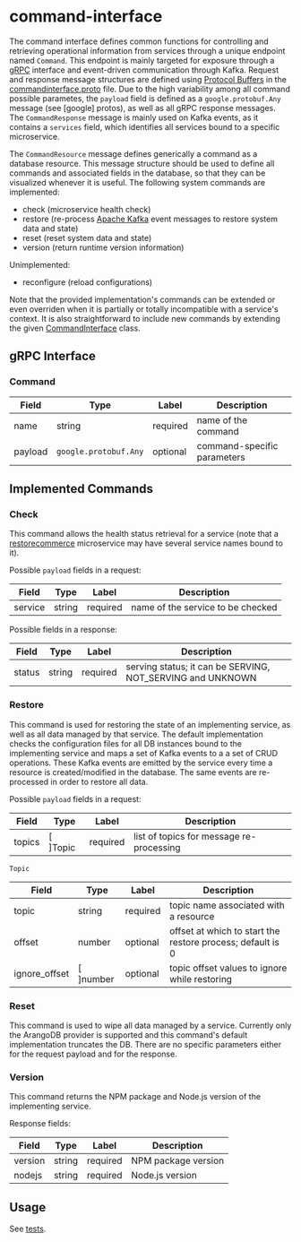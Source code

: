 # command-interface

The command interface defines common functions for controlling and retrieving operational information from services through a unique endpoint named `Command`. This endpoint is mainly targeted for exposure through a [gRPC](https://grpc.io/docs/) interface and event-driven communication through Kafka. Request and response message structures  are defined using [Protocol Buffers](https://developers.google.com/protocol-buffers/) in the [commandinterface.proto](https://github.com/restorecommerce/protos/blob/master/io/restorecommerce/commandinterface.proto) file. Due to the high variability among all command possible parametes, the `payload` field is defined as a `google.protobuf.Any` message (see [google] protos), as well as all gRPC response messages. The `CommandResponse` message is mainly used on Kafka events, as it contains a `services` field, which identifies all services bound to a specific microservice. 

The `CommandResource` message defines generically a command as a database resource. This message structure should be used to define all commands and associated fields in the database, so that they can be visualized whenever it is useful.
The following system commands are implemented:

- check (microservice health check)
- restore (re-process [Apache Kafka](https://kafka.apache.org/) event messages to restore system data and state)
- reset (reset system data and state)
- version (return runtime version information)

Unimplemented:
- reconfigure (reload configurations)

Note that the provided implementation's commands can be extended or even overriden when it is partially or totally incompatible with a service's context. It is also straightforward to include new commands by extending the given [CommandInterface](src/command-interface/index.ts) class.

## gRPC Interface

### Command 

| Field | Type | Label | Description |
| ----- | ---- | ----- | ----------- |
| name | string | required | name of the command |
| payload | `google.protobuf.Any` | optional | command-specific parameters |

## Implemented Commands

### Check

This command allows the health status retrieval for a service (note that a [restorecommerce](https://github.com/restorecommerce/) microservice may have several service names bound to it). 

Possible `payload` fields in a request:

| Field | Type | Label | Description |
| ----- | ---- | ----- | ----------- |
| service | string | required | name of the service to be checked |

Possible fields in a response:

| Field | Type | Label | Description |
| ----- | ---- | ----- | ----------- |
| status | string | required | serving status; it can be SERVING, NOT_SERVING and UNKNOWN |

### Restore

This command is used for restoring the state of an implementing service, as well as all data managed by that service. The default implementation checks the configuration files for all DB instances bound to the implementing service and maps a set of Kafka events to a a set of CRUD operations. 
These Kafka events are emitted by the service every time a resource is created/modified in the database. The same events are re-processed in order to restore all data. 

Possible `payload` fields in a request:

| Field | Type | Label | Description |
| ----- | ---- | ----- | ----------- |
| topics | [ ]Topic | required | list of topics for message re-processing |

`Topic`

| Field | Type | Label | Description |
| ----- | ---- | ----- | ----------- |
| topic | string | required | topic name associated with a resource |
| offset | number | optional | offset at which to start the restore process; default is 0 |
| ignore_offset | [ ]number | optional | topic offset values to ignore while restoring |

### Reset

This command is used to wipe all data managed by a service.
Currently only the ArangoDB provider is supported and this command's default implementation truncates the DB. There are no specific parameters either for the request payload and for the response.

### Version

This command returns the NPM package and Node.js version of the implementing service. 

Response fields:

| Field | Type | Label | Description |
| ----- | ---- | ----- | ----------- |
| version | string | required | NPM package version |
| nodejs | string | required | Node.js version |


## Usage

See [tests](test/command_test.ts).

